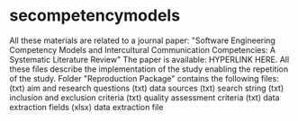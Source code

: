 # secompetencymodels
All these materials are related to a journal paper: "Software Engineering Competency Models and Intercultural Communication Competencies: A Systematic Literature Review" 
The paper is available: HYPERLINK HERE.
All these files describe the implementation of the study enabling the repetition of the study.
Folder "Reproduction Package" contains the following files:
(txt) aim and research questions
(txt) data sources
(txt) search string
(txt) inclusion and exclusion criteria
(txt) quality assessment criteria
(txt) data extraction fields
(xlsx) data extraction file
